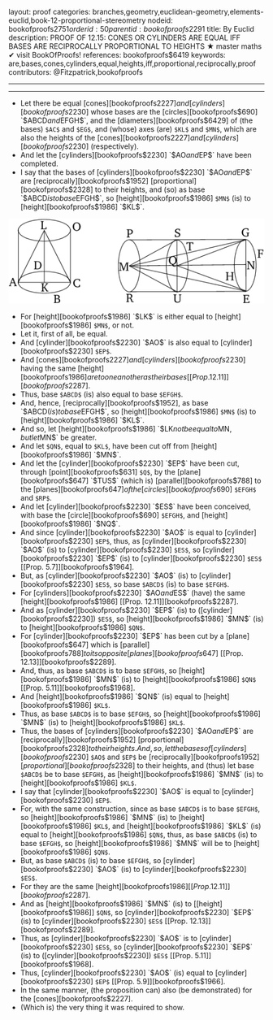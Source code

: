 layout: proof
categories: branches,geometry,euclidean-geometry,elements-euclid,book-12-proportional-stereometry
nodeid: bookofproofs$2751
orderid: 50
parentid: bookofproofs$2291
title: By Euclid
description: PROOF OF 12.15: CONES OR CYLINDERS ARE EQUAL IFF BASES ARE RECIPROCALLY PROPORTIONAL TO HEIGHTS &#9733; master maths &#10004; visit BookOfProofs!
references: bookofproofs$6419
keywords: are,bases,cones,cylinders,equal,heights,iff,proportional,reciprocally,proof
contributors: @Fitzpatrick,bookofproofs

---


---



* Let there be equal [cones][bookofproofs$2227] and [cylinders][bookofproofs$2230] whose bases are the [circles][bookofproofs$690] `$ABCD$` and `$EFGH$`, and the [diameters][bookofproofs$6429] of (the bases) `$AC$` and `$EG$`, and (whose) axes (are) `$KL$` and `$MN$`, which are also the heights of the [cones][bookofproofs$2227] and [cylinders][bookofproofs$2230] (respectively).
* And let the [cylinders][bookofproofs$2230] `$AO$` and `$EP$` have been completed.
* I say that the bases of [cylinders][bookofproofs$2230] `$AO$` and `$EP$` are [reciprocally][bookofproofs$1952] [proportional][bookofproofs$2328] to their heights, and (so) as base `$ABCD$` is to base `$EFGH$`, so [height][bookofproofs$1986] `$MN$` (is) to [height][bookofproofs$1986] `$KL$`.

![fig15e](https://github.com/bookofproofs/bookofproofs.github.io/blob/main/_sources/_assets/images/euclid/Book12/fig15e.png?raw=true)

* For [height][bookofproofs$1986] `$LK$` is either equal to [height][bookofproofs$1986] `$MN$`, or not.
* Let it, first of all, be equal.
* And [cylinder][bookofproofs$2230] `$AO$` is also equal to [cylinder][bookofproofs$2230] `$EP$`.
* And [cones][bookofproofs$2227] and [cylinders][bookofproofs$2230] having the same [height][bookofproofs$1986] are to one another as their bases [[Prop. 12.11]][bookofproofs$2287].
* Thus, base `$ABCD$` (is) also equal to base `$EFGH$`.
* And, hence, [reciprocally][bookofproofs$1952], as base `$ABCD$` (is) to base `$EFGH$`, so [height][bookofproofs$1986] `$MN$` (is) to [height][bookofproofs$1986] `$KL$`.
* And so, let [height][bookofproofs$1986] `$LK$` not be equal to `$MN$`, but let `$MN$` be greater.
* And let `$QN$`, equal to `$KL$`, have been cut off from [height][bookofproofs$1986] `$MN$`.
* And let the [cylinder][bookofproofs$2230] `$EP$` have been cut, through [point][bookofproofs$631] `$Q$`, by the [plane][bookofproofs$647] `$TUS$` (which is) [parallel][bookofproofs$788] to the [planes][bookofproofs$647] of the [circles][bookofproofs$690] `$EFGH$` and `$RP$`.
* And let [cylinder][bookofproofs$2230] `$ES$` have been conceived, with base the [circle][bookofproofs$690] `$EFGH$`, and [height][bookofproofs$1986] `$NQ$`.
* And since [cylinder][bookofproofs$2230] `$AO$` is equal to [cylinder][bookofproofs$2230] `$EP$`, thus, as [cylinder][bookofproofs$2230] `$AO$` (is) to [cylinder][bookofproofs$2230] `$ES$`, so [cylinder][bookofproofs$2230] `$EP$` (is) to [cylinder][bookofproofs$2230] `$ES$` [[Prop. 5.7]][bookofproofs$1964].
* But, as [cylinder][bookofproofs$2230] `$AO$` (is) to [cylinder][bookofproofs$2230] `$ES$`, so base `$ABCD$` (is) to base `$EFGH$`.
* For [cylinders][bookofproofs$2230] `$AO$` and `$ES$` (have) the same [height][bookofproofs$1986] [[Prop. 12.11]][bookofproofs$2287].
* And as [cylinder][bookofproofs$2230] `$EP$` (is) to ([cylinder][bookofproofs$2230]) `$ES$`, so [height][bookofproofs$1986] `$MN$` (is) to [height][bookofproofs$1986] `$QN$`.
* For [cylinder][bookofproofs$2230] `$EP$` has been cut by a [plane][bookofproofs$647] which is [parallel][bookofproofs$788] to its opposite [planes][bookofproofs$647] [[Prop. 12.13]][bookofproofs$2289].
* And, thus, as base `$ABCD$` is to base `$EFGH$`, so [height][bookofproofs$1986] `$MN$` (is) to [height][bookofproofs$1986] `$QN$` [[Prop. 5.11]][bookofproofs$1968].
* And [height][bookofproofs$1986] `$QN$` (is) equal to [height][bookofproofs$1986] `$KL$`.
* Thus, as base `$ABCD$` is to base `$EFGH$`, so [height][bookofproofs$1986] `$MN$` (is) to [height][bookofproofs$1986] `$KL$`.
* Thus, the bases of [cylinders][bookofproofs$2230] `$AO$` and `$EP$` are [reciprocally][bookofproofs$1952] [proportional][bookofproofs$2328] to their heights.
And, so, let the bases of [cylinders][bookofproofs$2230] `$AO$` and `$EP$` be [reciprocally][bookofproofs$1952] [proportional][bookofproofs$2328] to their heights, and (thus) let base `$ABCD$` be to base `$EFGH$`, as [height][bookofproofs$1986] `$MN$` (is) to [height][bookofproofs$1986] `$KL$`.
* I say that [cylinder][bookofproofs$2230] `$AO$` is equal to [cylinder][bookofproofs$2230] `$EP$`.
* For, with the same construction, since as base `$ABCD$` is to base `$EFGH$`, so [height][bookofproofs$1986] `$MN$` (is) to [height][bookofproofs$1986] `$KL$`, and [height][bookofproofs$1986] `$KL$` (is) equal to [height][bookofproofs$1986] `$QN$`, thus, as base `$ABCD$` (is) to base `$EFGH$`, so [height][bookofproofs$1986] `$MN$` will be to [height][bookofproofs$1986] `$QN$`.
* But, as base `$ABCD$` (is) to base `$EFGH$`, so [cylinder][bookofproofs$2230] `$AO$` (is) to [cylinder][bookofproofs$2230] `$ES$`.
* For they are the same [height][bookofproofs$1986] [[Prop. 12.11]][bookofproofs$2287].
* And as [height][bookofproofs$1986] `$MN$` (is) to [[height][bookofproofs$1986]] `$QN$`, so [cylinder][bookofproofs$2230] `$EP$` (is) to [cylinder][bookofproofs$2230] `$ES$` [[Prop. 12.13]][bookofproofs$2289].
* Thus, as [cylinder][bookofproofs$2230] `$AO$` is to [cylinder][bookofproofs$2230] `$ES$`, so [cylinder][bookofproofs$2230] `$EP$` (is) to ([cylinder][bookofproofs$2230]) `$ES$` [[Prop. 5.11]][bookofproofs$1968].
* Thus, [cylinder][bookofproofs$2230] `$AO$` (is) equal to [cylinder][bookofproofs$2230] `$EP$` [[Prop. 5.9]][bookofproofs$1966].
* In the same manner, (the proposition can) also (be demonstrated) for the [cones][bookofproofs$2227].
* (Which is) the very thing it was required to show.
